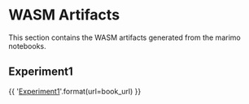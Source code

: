 # WASM Artifacts

This section contains the WASM artifacts generated from the marimo notebooks.

## Experiment1

{{ '[Experiment1]({url}/wasm/Experiment1/index.html)'.format(url=book_url) }}

